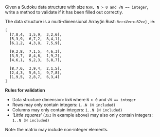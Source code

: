 Given a Sudoku data structure with size `NxN, N > 0 and √N == integer`, write a method to validate if it has been filled out correctly.


The data structure is a multi-dimensional Array(in Rust: `Vec<Vec<u32>>`) , ie:
```
[
  [7,8,4,  1,5,9,  3,2,6],
  [5,3,9,  6,7,2,  8,4,1],
  [6,1,2,  4,3,8,  7,5,9],
  
  [9,2,8,  7,1,5,  4,6,3],
  [3,5,7,  8,4,6,  1,9,2],
  [4,6,1,  9,2,3,  5,8,7],
  
  [8,7,6,  3,9,4,  2,1,5],
  [2,4,3,  5,6,1,  9,7,8],
  [1,9,5,  2,8,7,  6,3,4]
]
```

**Rules for validation**

- Data structure dimension: `NxN` where `N > 0` and `√N == integer`
- Rows may only contain integers: `1..N (N included)`
- Columns may only contain integers: `1..N (N included)`
- *'Little squares'* (`3x3` in example above) may also only contain integers: `1..N (N included)`

Note: the matrix may include non-integer elements.